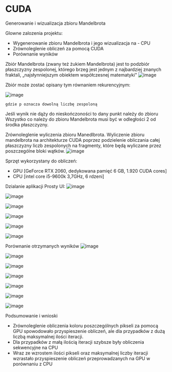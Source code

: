# CUDA

Generowanie i wizualizacja zbioru Mandelbrota

Glowne zalozenia projektu:
- Wygenerowanie zbioru Mandelbrota i jego wizualizacja na - CPU
- Zrównoleglenie obliczeń za pomocą CUDA
- Porównanie wyników

Zbiór Mandelbrota (zwany też żukiem Mandelbrota) jest to podzbiór płaszczyzny zespolonej, którego brzeg jest jednym z najbardziej znanych fraktali, „najsłynniejszym obiektem współczesnej matematyki"
![image](https://github.com/NatanSwierczynski/CUDA/assets/106707211/ce155a76-417a-4c78-a70d-ae105615aa30)

Zbiór może zostać opisany tym równaniem rekurencyjnym:

![image](https://github.com/NatanSwierczynski/CUDA/assets/106707211/dbc2d43c-f714-4afa-b321-16f41dfb937c)

    gdzie p oznacza dowolną liczbę zespoloną

Jeśli wynik nie dąży do nieskończoności to dany punkt należy do zbioru
Wszystko co należy do zbioru Mandelbrota musi być w odległości 2 od środka płaszczyzny.

Zrównoleglenie wyliczenia zbioru Manedlbrota.
Wyliczenie zbioru mandelbrota na architekturze CUDA poprzez podzielenie obliczania całej płaszczyzny liczb zespolonych na fragmenty, które będą wyliczane przez poszczególne bloki wątków.
![image](https://github.com/NatanSwierczynski/CUDA/assets/106707211/46848210-b069-47c2-b2a5-816a2b1dd41e)

Sprzęt wykorzystany do obliczeń:
- GPU [GeForce RTX 2060, dedykowana pamięć 6 GB, 1.920 CUDA cores]
- CPU [intel core i5-9600k 3,7GHz, 6 rdzeni]

Dzialanie aplikacji
Prosty UI:
![image](https://github.com/NatanSwierczynski/CUDA/assets/106707211/14318b66-7d80-430d-86ba-c1a6bba16da0)

![image](https://github.com/NatanSwierczynski/CUDA/assets/106707211/27971efc-f43a-4dd5-bb42-ec3b5ff00e76)

![image](https://github.com/NatanSwierczynski/CUDA/assets/106707211/03c106f4-ee36-4a0a-b65a-861a6cb5c5bd)

![image](https://github.com/NatanSwierczynski/CUDA/assets/106707211/d2868d31-697e-4f29-a646-de1bf338afd8)

![image](https://github.com/NatanSwierczynski/CUDA/assets/106707211/465528f8-5bf3-46c9-ad4e-bf2847aa0d0a)

![image](https://github.com/NatanSwierczynski/CUDA/assets/106707211/e1aa8496-9efd-4d58-a6d4-c355e54659bd)


Porównanie otrzymanych wyników
![image](https://github.com/NatanSwierczynski/CUDA/assets/106707211/ce9bc98b-e563-4e8e-a1de-f12b192e5467)

![image](https://github.com/NatanSwierczynski/CUDA/assets/106707211/ed43d7ea-31fd-4f84-b898-1fa67ed2d433)

![image](https://github.com/NatanSwierczynski/CUDA/assets/106707211/d51fca11-4b5a-44ee-9ae3-deb0318a638c)

![image](https://github.com/NatanSwierczynski/CUDA/assets/106707211/fcb69182-bf3b-488a-992f-6e2917efd8f3)

![image](https://github.com/NatanSwierczynski/CUDA/assets/106707211/6c3d27b3-ce44-405b-8227-33968127eab5)

![image](https://github.com/NatanSwierczynski/CUDA/assets/106707211/24df944a-f433-49c6-a7d7-f05418c21360)

![image](https://github.com/NatanSwierczynski/CUDA/assets/106707211/97f15546-41b3-47e1-8091-857e59689e5e)


Podsumowanie i wnioski
- Zrównoleglenie obliczenia koloru poszczególnych pikseli za pomocą GPU spowodowało przyspieszenie obliczeń, ale dla przypadków z dużą liczbą maksymalnej ilości iteracji.
- Dla przypadków z małą ilością iteracji szybsze były obliczenia sekwencyjne na CPU
- Wraz ze wzrostem ilości pikseli oraz maksymalnej liczby iteracji wzrastało przyspieszenie obliczeń przeprowadzanych na GPU w porównaniu z CPU











